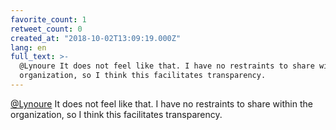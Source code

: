 ```yaml
---
favorite_count: 1
retweet_count: 0
created_at: "2018-10-02T13:09:19.000Z"
lang: en
full_text: >-
  @Lynoure It does not feel like that. I have no restraints to share within the
  organization, so I think this facilitates transparency.
---
```


[@Lynoure](https://twitter.com/Lynoure) It does not feel like that. I have no
restraints to share within the organization, so I think this facilitates
transparency.
